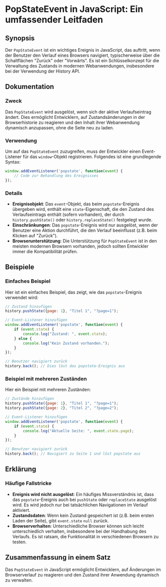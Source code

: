 <!--
Meta Description: # PopStateEvent in JavaScript: Ein umfassender Leitfaden ## Synopsis Der `PopStateEvent` ist ein wichtiges Ereignis in JavaScript, das auftritt, wenn ...
Meta Keywords: das, event, der, popstate, ist
-->

# PopStateEvent in JavaScript: Ein umfassender Leitfaden

## Synopsis
Der `PopStateEvent` ist ein wichtiges Ereignis in JavaScript, das auftritt, wenn der Benutzer den Verlauf eines Browsers navigiert, typischerweise über die Schaltflächen "Zurück" oder "Vorwärts". Es ist ein Schlüsselkonzept für die Verwaltung des Zustands in modernen Webanwendungen, insbesondere bei der Verwendung der History API.

## Dokumentation
### Zweck
Das `PopStateEvent` wird ausgelöst, wenn sich der aktive Verlaufseintrag ändert. Dies ermöglicht Entwicklern, auf Zustandsänderungen in der Browserhistorie zu reagieren und den Inhalt ihrer Webanwendung dynamisch anzupassen, ohne die Seite neu zu laden.

### Verwendung
Um auf das `PopStateEvent` zuzugreifen, muss der Entwickler einen Event-Listener für das `window`-Objekt registrieren. Folgendes ist eine grundlegende Syntax:

```javascript
window.addEventListener('popstate', function(event) {
    // Code zur Behandlung des Ereignisses
});
```

### Details
- **Ereignisobjekt**: Das `event`-Objekt, das beim `popstate`-Ereignis übergeben wird, enthält eine `state`-Eigenschaft, die den Zustand des Verlaufseintrags enthält (sofern vorhanden), der durch `history.pushState()` oder `history.replaceState()` festgelegt wurde.
- **Einschränkungen**: Das `popstate`-Ereignis wird nur ausgelöst, wenn der Benutzer eine Aktion durchführt, die den Verlauf beeinflusst (z.B. beim Klicken auf "Zurück").
- **Browserunterstützung**: Die Unterstützung für `PopStateEvent` ist in den meisten modernen Browsern vorhanden, jedoch sollten Entwickler immer die Kompatibilität prüfen.

## Beispiele
### Einfaches Beispiel
Hier ist ein einfaches Beispiel, das zeigt, wie das `popstate`-Ereignis verwendet wird:

```javascript
// Zustand hinzufügen
history.pushState({page: 1}, "Titel 1", "?page=1");

// Event-Listener hinzufügen
window.addEventListener('popstate', function(event) {
    if (event.state) {
        console.log("Zustand: ", event.state);
    } else {
        console.log("Kein Zustand vorhanden.");
    }
});

// Benutzer navigiert zurück
history.back(); // Dies löst das popstate-Ereignis aus
```

### Beispiel mit mehreren Zuständen
Hier ein Beispiel mit mehreren Zuständen:

```javascript
// Zustände hinzufügen
history.pushState({page: 1}, "Titel 1", "?page=1");
history.pushState({page: 2}, "Titel 2", "?page=2");

// Event-Listener hinzufügen
window.addEventListener('popstate', function(event) {
    if (event.state) {
        console.log("Aktuelle Seite: ", event.state.page);
    }
});

// Benutzer navigiert zurück
history.back(); // Navigiert zu Seite 1 und löst popstate aus
```

## Erklärung
### Häufige Fallstricke
- **Ereignis wird nicht ausgelöst**: Ein häufiges Missverständnis ist, dass das `popstate`-Ereignis auch bei `pushState` oder `replaceState` ausgelöst wird. Es wird jedoch nur bei tatsächlichen Navigationen im Verlauf aktiviert.
- **Zustandsdaten**: Wenn kein Zustand gespeichert ist (z.B. beim ersten Laden der Seite), gibt `event.state` `null` zurück.
- **Browserverhalten**: Unterschiedliche Browser können sich leicht unterschiedlich verhalten, insbesondere bei der Handhabung des Verlaufs. Es ist ratsam, die Funktionalität in verschiedenen Browsern zu testen.

## Zusammenfassung in einem Satz
Das `PopStateEvent` in JavaScript ermöglicht Entwicklern, auf Änderungen im Browserverlauf zu reagieren und den Zustand ihrer Anwendung dynamisch zu verwalten.